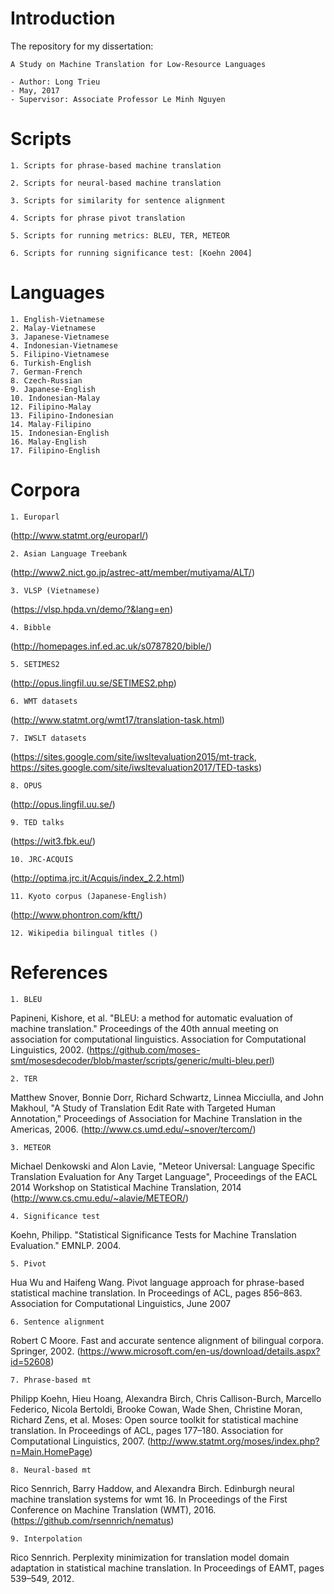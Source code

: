 # Introduction

The repository for my dissertation:

    A Study on Machine Translation for Low-Resource Languages

    - Author: Long Trieu
    - May, 2017
    - Supervisor: Associate Professor Le Minh Nguyen


# Scripts

    1. Scripts for phrase-based machine translation
    
    2. Scripts for neural-based machine translation
    
    3. Scripts for similarity for sentence alignment
    
    4. Scripts for phrase pivot translation

    5. Scripts for running metrics: BLEU, TER, METEOR

    6. Scripts for running significance test: [Koehn 2004]


# Languages

    1. English-Vietnamese
    2. Malay-Vietnamese
    3. Japanese-Vietnamese
    4. Indonesian-Vietnamese
    5. Filipino-Vietnamese
    6. Turkish-English
    7. German-French
    8. Czech-Russian
    9. Japanese-English
    10. Indonesian-Malay
    12. Filipino-Malay
    13. Filipino-Indonesian
    14. Malay-Filipino
    15. Indonesian-English
    16. Malay-English
    17. Filipino-English
    

# Corpora

    1. Europarl
(http://www.statmt.org/europarl/)

    2. Asian Language Treebank
(http://www2.nict.go.jp/astrec-att/member/mutiyama/ALT/)

    3. VLSP (Vietnamese)
(https://vlsp.hpda.vn/demo/?&lang=en)

    4. Bibble
(http://homepages.inf.ed.ac.uk/s0787820/bible/)

    5. SETIMES2 
(http://opus.lingfil.uu.se/SETIMES2.php)

    6. WMT datasets 
(http://www.statmt.org/wmt17/translation-task.html)

    7. IWSLT datasets 
(https://sites.google.com/site/iwsltevaluation2015/mt-track, 
https://sites.google.com/site/iwsltevaluation2017/TED-tasks)

    8. OPUS 
(http://opus.lingfil.uu.se/)

    9. TED talks 
(https://wit3.fbk.eu/)

    10. JRC-ACQUIS 
(http://optima.jrc.it/Acquis/index_2.2.html)

    11. Kyoto corpus (Japanese-English)
(http://www.phontron.com/kftt/)

    12. Wikipedia bilingual titles ()

# References

    1. BLEU
Papineni, Kishore, et al. "BLEU: a method for automatic evaluation of machine translation." Proceedings of the 40th annual meeting on association for computational linguistics. Association for Computational Linguistics, 2002.
(https://github.com/moses-smt/mosesdecoder/blob/master/scripts/generic/multi-bleu.perl)

    2. TER
Matthew Snover, Bonnie Dorr, Richard Schwartz, Linnea Micciulla, and John Makhoul, "A Study of Translation Edit Rate with Targeted Human Annotation," Proceedings of Association for Machine Translation in the Americas, 2006.
(http://www.cs.umd.edu/~snover/tercom/)

    3. METEOR
Michael Denkowski and Alon Lavie, "Meteor Universal: Language Specific Translation Evaluation for Any Target Language", Proceedings of the EACL 2014 Workshop on Statistical Machine Translation, 2014
(http://www.cs.cmu.edu/~alavie/METEOR/)

    4. Significance test
Koehn, Philipp. "Statistical Significance Tests for Machine Translation Evaluation." EMNLP. 2004.

    5. Pivot
Hua Wu and Haifeng Wang. Pivot language approach for phrase-based statistical machine translation. In Proceedings of ACL, pages 856–863. Association for Computational Linguistics, June 2007

    6. Sentence alignment
Robert C Moore. Fast and accurate sentence alignment of bilingual corpora. Springer, 2002.
(https://www.microsoft.com/en-us/download/details.aspx?id=52608)

    7. Phrase-based mt
Philipp Koehn, Hieu Hoang, Alexandra Birch, Chris Callison-Burch, Marcello Federico, Nicola Bertoldi, Brooke Cowan, Wade Shen, Christine Moran, Richard Zens, et al. Moses: Open source toolkit for statistical machine translation. In Proceedings of ACL, pages 177–180. Association for Computational Linguistics, 2007.
(http://www.statmt.org/moses/index.php?n=Main.HomePage)

    8. Neural-based mt
Rico Sennrich, Barry Haddow, and Alexandra Birch. Edinburgh neural machine translation systems for wmt 16. In Proceedings of the First Conference on Machine Translation (WMT), 2016.
(https://github.com/rsennrich/nematus)

    9. Interpolation
Rico Sennrich. Perplexity minimization for translation model domain adaptation in statistical machine translation. In Proceedings of EAMT, pages 539–549, 2012.


